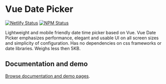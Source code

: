 # Vue Date Picker
[![Netlify Status](https://api.netlify.com/api/v1/badges/ef0886fc-0f4b-47ed-8d0a-9b1522a83c3a/deploy-status)](https://app.netlify.com/sites/trh-vue-date-picker/deploys)
[![NPM Status](https://img.shields.io/npm/v/@therunninghub/vue-date-picker.svg)](https://www.npmjs.com/package/@therunninghub/vue-date-picker)

Lightweight and mobile friendly date time picker based on Vue.
Vue Date Picker emphasizes performance, elegant and usable UI on all screen sizes and
simplicity of configuration. Has no dependencies on css frameworks or date libraries. Weighs less then 5KB.

## Documentation and demo
[Browse documentation and demo pages](https://opensource.therunninghub.net/projects/vue-date-picker/).

